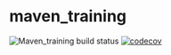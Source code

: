 # maven_training
![Maven_training build status](https://github.com/CactusKipic/maven_training/actions/workflows/build.yml/badge.svg)
[![codecov](https://codecov.io/gh/CactusKipic/maven_training/branch/main/graph/badge.svg?token=LP1MV226D9)](https://codecov.io/gh/CactusKipic/maven_training)
